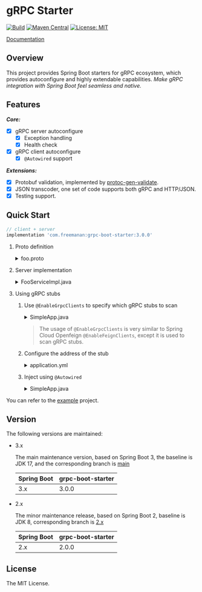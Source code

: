 # gRPC Starter

[![Build](https://img.shields.io/github/actions/workflow/status/DanielLiu1123/grpc-starter/build.yml?branch=main)](https://github.com/DanielLiu1123/grpc-starter/actions)
[![Maven Central](https://img.shields.io/maven-central/v/com.freemanan/grpc-starter-dependencies)](https://search.maven.org/artifact/com.freemanan/grpc-starter-dependencies)
[![License: MIT](https://img.shields.io/badge/License-MIT-yellow.svg)](https://opensource.org/licenses/MIT)

[Documentation](https://danielliu1123.github.io/grpc-starter)

## Overview

This project provides Spring Boot starters for gRPC ecosystem, which provides autoconfigure and highly extendable
capabilities. _Make gRPC integration with Spring Boot feel seamless and native._

## Features

***Core:***

- [x] gRPC server autoconfigure
    - [x] Exception handling
    - [x] Health check
- [x] gRPC client autoconfigure
    - [x] `@Autowired` support

***Extensions:***

- [x] Protobuf validation, implemented by [protoc-gen-validate](https://github.com/bufbuild/protoc-gen-validate).
- [x] JSON transcoder, one set of code supports both gRPC and HTTP/JSON.
- [x] Testing support.

## Quick Start

```groovy
// client + server
implementation 'com.freemanan:grpc-boot-starter:3.0.0'
```

1. Proto definition

   <details>
     <summary>foo.proto</summary>

      ```protobuf
      syntax = "proto3";
      
      package fm.foo.v1;
      
      option java_package = "com.freemanan.foo.v1.api";
      option java_multiple_files = true;
      
      message Foo {
        string id = 1;
        string name = 2;
      }
      
      service FooService {
        rpc Create (Foo) returns (Foo) {}
      }
      ```
   </details>

2. Server implementation

   <details>
     <summary>FooServiceImpl.java</summary>

      ```java
      
      @Controller // register to Spring context, support any @Component based annotation
      public class FooServiceImpl extends FooServiceGrpc.FooServiceImplBase {
      
          @Autowired
          private FooRepository fooRepository;
      
          @Override
          public void create(Foo request, StreamObserver<Foo> responseObserver) {
              Foo foo = fooRepository.save(request);
              responseObserver.onNext(foo);
              responseObserver.onCompleted();
          }
      }
      ```
   </details>

3. Using gRPC stubs

    1. Use `@EnableGrpcClients` to specify which gRPC stubs to scan

       <details>
         <summary>SimpleApp.java</summary>

        ```java
        @SpringBootApplication
        @EnableGrpcClients(clients = FooServiceBlockingStub.class)
        public class SimpleApp {
            public static void main(String[] args) {
                SpringApplication.run(SimpleApp.class, args);
            }
        }
        ```
       </details>

       > The usage of `@EnableGrpcClients` is very similar to Spring Cloud Openfeign `@EnableFeignClients`, except it is
       used to scan gRPC stubs.

    2. Configure the address of the stub

       <details>
         <summary>application.yml</summary>

        ```yaml
        grpc:
          client:
            authority: localhost:9090
        ```
       </details>

    3. Inject using `@Autowired`

       <details>
         <summary>SimpleApp.java</summary>

        ```java
        @SpringBootApplication
        @EnableGrpcClients(clients = FooServiceBlockingStub.class)
        public class SimpleApp implements ApplicationRunner {
            public static void main(String[] args) {
                SpringApplication.run(SimpleApp.class, args);
            }
     
            @Autowired
            FooServiceBlockingStub fooBlockingStub;
     
            @Override
            public void run(ApplicationArguments args) {
                Foo foo = Foo.newBuilder().setName("foo").build();
                Foo result = fooBlockingStub.create(foo);
            }
        }
        ```
       </details>

You can refer to the [example](examples/simple) project.

## Version

The following versions are maintained:

- 3.x

  The main maintenance version, based on Spring Boot 3, the baseline is JDK 17, and the corresponding branch
  is [main](https://github.com/DanielLiu1123/grpc-starter/)

  | Spring Boot | grpc-boot-starter |
  |-------------|-------------------|
  | 3.x         | 3.0.0             |

- 2.x

  The minor maintenance release, based on Spring Boot 2, baseline is JDK 8, corresponding branch
  is [2.x](https://github.com/DanielLiu1123/grpc-starter/tree/2.x)

  | Spring Boot | grpc-boot-starter |
  |-------------|-------------------|
  | 2.x         | 2.0.0             |

## License

The MIT License.
